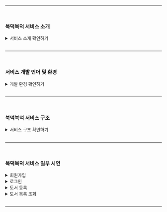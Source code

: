 <br>
<hr>
<br>

### 북덕북덕 서비스 소개

<details>
<summary>서비스 소개 확인하기</summary>

  1. 높은 교재 구매 비용에 따른 대학생들의 경제적 부담을 완화하고자 개발중인 중고 직거래 커뮤니티입니다.

  2. MSA 구조로 개발된 RESTful API 서버를 통해 서버 장애 발생시에 일부 기능은 그대로 사용할 수 있도록 가용성을 확보했습니다.

  3. Spring Cloud, Security를 활용하여 JWT 토큰을 활용한 API-Gateway를 개발했으며, 각 서비스에 대한 요청을 처리하기 이전에 사용자 인증을 총괄적으로 처리합니다.

</details>

<br>
<hr>
<br>

### 서비스 개발 언어 및 환경

<details>
<summary>개발 환경 확인하기</summary>

  #### Front-end : HTML5, CSS3, JavaScript, JQuery, Thymeleaf

  #### Back-end : Java 21, Spring Boot, Spring Security, Spring Cloud, JPA, MariaDB

</details>

<br>
<hr>
<br>

### 북덕북덕 서비스 구조

<details>
  <summary>서비스 구조 확인하기</summary>
  
![image](https://github.com/Blanc-et-noir/MSA-Service/assets/83106564/02479dfa-b0de-4dd2-833c-93c094f7d19a)

1. API GATEWAY 및 특정 기능을 담당하는 8개의 각 서비스로 구성되어 있습니다. 모든 서비스로의 요청은 반드시 API GATEWAY를 거쳐야하며, 일부 API는 인증된 사용자만 접근하실 수 있습니다.


![image](https://github.com/Blanc-et-noir/MSA-Service/assets/83106564/7e38fba7-d3bd-4893-8c0a-c65d79c2ecd8)

2. 위의 그림은 등록된 사용자가 토큰을 발급받는 과정을 나타냅니다. MSA 구조로 설계 및 개발된 서비스이므로, 해당 작업에 참여하지 않는 REPORT SERVICE, VERIFICATION SERVICE 등의 다른 서비스에 장애가 발생하더라도 사용자는 정상적으로 토큰을 발급받을 수 있습니다.

</details>

<br>
<hr>
<br>

### 북덕북덕 서비스 일부 시연

<details>
<summary>회원가입</summary>

  1. 높은 교재 구매 비용에 따른 대학생들의 경제적 부담을 완화하고자 개발중인 중고 직거래 커뮤니티입니다.

  2. MSA 구조로 개발된 RESTful API 서버를 통해 서버 장애 발생시에 일부 기능은 그대로 사용할 수 있도록 가용성을 확보했습니다.

  3. Spring Cloud, Security를 활용하여 JWT 토큰을 활용한 API-Gateway를 개발했으며, 각 서비스에 대한 요청을 처리하기 이전에 사용자 인증을 총괄적으로 처리합니다.

</details>

<details>
<summary>로그인</summary>

  1. 높은 교재 구매 비용에 따른 대학생들의 경제적 부담을 완화하고자 개발중인 중고 직거래 커뮤니티입니다.

  2. MSA 구조로 개발된 RESTful API 서버를 통해 서버 장애 발생시에 일부 기능은 그대로 사용할 수 있도록 가용성을 확보했습니다.

  3. Spring Cloud, Security를 활용하여 JWT 토큰을 활용한 API-Gateway를 개발했으며, 각 서비스에 대한 요청을 처리하기 이전에 사용자 인증을 총괄적으로 처리합니다.

</details>

<details>
<summary>도서 등록</summary>

  1. 높은 교재 구매 비용에 따른 대학생들의 경제적 부담을 완화하고자 개발중인 중고 직거래 커뮤니티입니다.

  2. MSA 구조로 개발된 RESTful API 서버를 통해 서버 장애 발생시에 일부 기능은 그대로 사용할 수 있도록 가용성을 확보했습니다.

  3. Spring Cloud, Security를 활용하여 JWT 토큰을 활용한 API-Gateway를 개발했으며, 각 서비스에 대한 요청을 처리하기 이전에 사용자 인증을 총괄적으로 처리합니다.

</details>

<details>
<summary>도서 목록 조회</summary>

  1. 높은 교재 구매 비용에 따른 대학생들의 경제적 부담을 완화하고자 개발중인 중고 직거래 커뮤니티입니다.

  2. MSA 구조로 개발된 RESTful API 서버를 통해 서버 장애 발생시에 일부 기능은 그대로 사용할 수 있도록 가용성을 확보했습니다.

  3. Spring Cloud, Security를 활용하여 JWT 토큰을 활용한 API-Gateway를 개발했으며, 각 서비스에 대한 요청을 처리하기 이전에 사용자 인증을 총괄적으로 처리합니다.

</details>

<br>
<hr>
<br>
